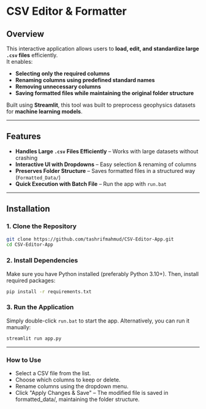 # CSV Editor & Formatter

## Overview
This interactive application allows users to **load, edit, and standardize large `.csv` files** efficiently.  
It enables:
- **Selecting only the required columns**
- **Renaming columns using predefined standard names**
- **Removing unnecessary columns**
- **Saving formatted files while maintaining the original folder structure**

Built using **Streamlit**, this tool was built to preprocess geophysics datasets for **machine learning models**.

---

## Features
- **Handles Large `.csv` Files Efficiently** – Works with large datasets without crashing  
- **Interactive UI with Dropdowns** – Easy selection & renaming of columns  
- **Preserves Folder Structure** – Saves formatted files in a structured way (`Formatted_Data/`)  
- **Quick Execution with Batch File** – Run the app with `run.bat`  

---

## Installation

### **1️. Clone the Repository**
```bash
git clone https://github.com/tashrifmahmud/CSV-Editor-App.git
cd CSV-Editor-App
```

### **2. Install Dependencies**
Make sure you have Python installed (preferably Python 3.10+).
Then, install required packages:
```bash
pip install -r requirements.txt
```
### **3. Run the Application**
Simply double-click `run.bat` to start the app.
Alternatively, you can run it manually:
```bash
streamlit run app.py
```
---

### How to Use
- Select a CSV file from the list.
- Choose which columns to keep or delete.
- Rename columns using the dropdown menu.
- Click "Apply Changes & Save" – The modified file is saved in formatted_data/, maintaining the folder structure.
